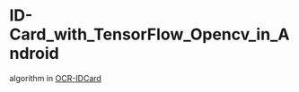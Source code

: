 # ID-Card_with_TensorFlow_Opencv_in_Android

algorithm in [OCR-IDCard](https://github.com/FishermanZzhang/OCR-IDCard)


